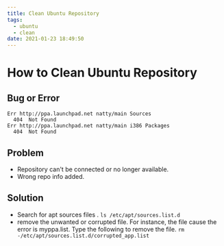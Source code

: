 ```yaml
---
title: Clean Ubuntu Repository
tags:
  - ubuntu
  - clean
date: 2021-01-23 18:49:50
---
```



# How to Clean Ubuntu Repository

## Bug or Error 

```
Err http://ppa.launchpad.net natty/main Sources                                   
  404  Not Found
Err http://ppa.launchpad.net natty/main i386 Packages                             
  404  Not Found
```
## Problem
- Repository can't be connected or no longer available.
- Wrong repo info added.

## Solution
- Search for apt sources files .
`ls /etc/apt/sources.list.d`
- remove the unwanted or corrupted file. For instance, the file cause the error is myppa.list. Type the following to remove the file.
`rm -/etc/apt/sources.list.d/corrupted_app.list`
